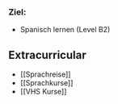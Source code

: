 ### Ziel:

- Spanisch lernen (Level B2)

## Extracurricular

-  [[Sprachreise]]
-   [[Sprachkurse]]
-  [[VHS Kurse]]